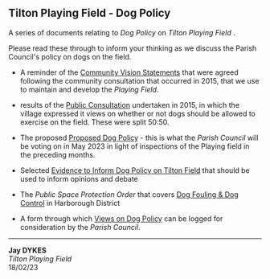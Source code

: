 ## Tilton Playing Field - Dog Policy

A series of documents relating to _Dog Policy_ on _Tilton Playing Field_ .

Please read these through to inform your thinking as we discuss the Parish Council's policy on dogs on the field.

- A reminder of the [Community Vision Statements](communityVision.md) that were agreed following the community consultation that occurred in 2015, that we use to maintain and develop the _Playing Field_.

- results of the [Public Consultation](publicConsultation.md) undertaken in 2015, in which the village expressed it views on whether or not dogs should be allowed to exercise on the field. These were split 50:50.

- The proposed [Proposed Dog Policy](dogPolicy.md) - this is what the _Parish Council_ will be voting on in May 2023 in light of inspections of the Playing field in the preceding months.

- Selected [Evidence to Inform Dog Policy on Tilton Field](dogRisk.md) that should be used to inform opinions and debate

- The _Public Space Protection Order_ that covers [Dog Fouling & Dog Control](pspo.md) in Harborough District

- A form through which [Views on Dog Policy](https://bit.ly/tiltonFieldDogs) can be logged for consideration by the _Parish Council_.

---

**Jay DYKES**<br/>
_Tilton Playing Field_<br/>
18/02/23
